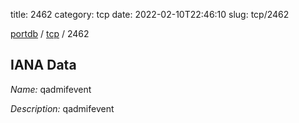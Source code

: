 title: 2462
category: tcp
date: 2022-02-10T22:46:10
slug: tcp/2462

[portdb](/) / [tcp](/category/tcp.html) / 2462


## IANA Data

_Name:_ qadmifevent

_Description:_ qadmifevent

